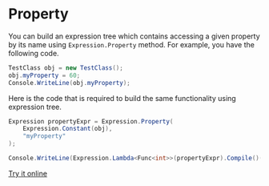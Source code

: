 # Property

You can build an expression tree which contains accessing a given property by its name using `Expression.Property` method. For example, you have the following code.

```csharp
TestClass obj = new TestClass();
obj.myProperty = 60;
Console.WriteLine(obj.myProperty);
```

Here is the code that is required to build the same functionality using expression tree. 

```csharp
Expression propertyExpr = Expression.Property(
    Expression.Constant(obj),
    "myProperty"
);

Console.WriteLine(Expression.Lambda<Func<int>>(propertyExpr).Compile()());
```

[Try it online](https://dotnetfiddle.net/OjQ63U)